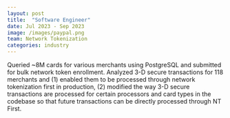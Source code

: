 ```yaml
---
layout: post
title:  "Software Engineer"
date: Jul 2023 - Sep 2023
image: /images/paypal.png
team: Network Tokenization
categories: industry
---
```

Queried ~8M cards for various merchants using PostgreSQL and submitted for bulk network token enrollment. Analyzed 3-D secure transactions for 118 merchants and (1) enabled them to be processed through network tokenization first in production, (2) modified the way 3-D secure transactions are processed for certain processors and card types in the codebase so that future transactions can be directly processed through NT First.